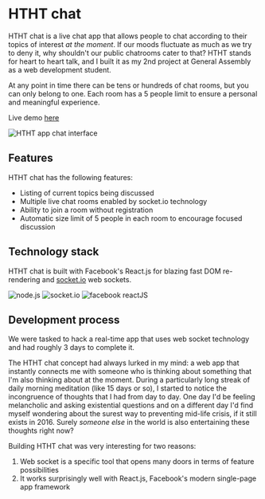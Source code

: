 # HTHT chat

HTHT chat is a live chat app that allows people to chat according to their topics of interest _at the moment_. If our moods fluctuate as much as we try to deny it, why shouldn't our public chatrooms cater to that? HTHT stands for heart to heart talk, and I built it as my 2nd project at General Assembly as a web development student.

At any point in time there can be tens or hundreds of chat rooms, but you can only belong to one. Each room has a 5 people limit to ensure a personal and meaningful experience.

Live demo [here](https://htht-chat.herokuapp.com/)

![HTHT app chat interface](http://i.imgur.com/PdNUXpI.gif)

## Features

HTHT chat has the following features:
* Listing of current topics being discussed
* Multiple live chat rooms enabled by socket.io technology
* Ability to join a room without registration
* Automatic size limit of 5 people in each room to encourage focused discussion

## Technology stack

HTHT chat is built with Facebook's React.js for blazing fast DOM re-rendering and [socket.io](www.socket.io) web sockets.

![node.js](https://upload.wikimedia.org/wikipedia/commons/7/7e/Node.js_logo_2015.svg)
![socket.io](http://www.gamedev.net/uploads/c306ef24cacc68adbb5695d3fcf67e9d.png)
![facebook reactJS](https://platform-user-uploads.s3.amazonaws.com/blog/category/logo/291/react.png)

## Development process

We were tasked to hack a real-time app that uses web socket technology and had roughly 3 days to complete it.

The HTHT chat concept had always lurked in my mind: a web app that instantly connects me with someone who is thinking about something that I'm also thinking about at the moment. During a particularly long streak of daily morning meditation (like 15 days or so), I started to notice the incongruence of thoughts that I had from day to day. One day I'd be feeling melancholic and asking existential questions and on a different day I'd find myself wondering about the surest way to preventing mid-life crisis, if it still exists in 2016. Surely _someone else_ in the world is also entertaining these thoughts right now?

Building HTHT chat was very interesting for two reasons:
1. Web socket is a specific tool that opens many doors in terms of feature possibilities
2. It works surprisingly well with React.js, Facebook's modern single-page app framework
